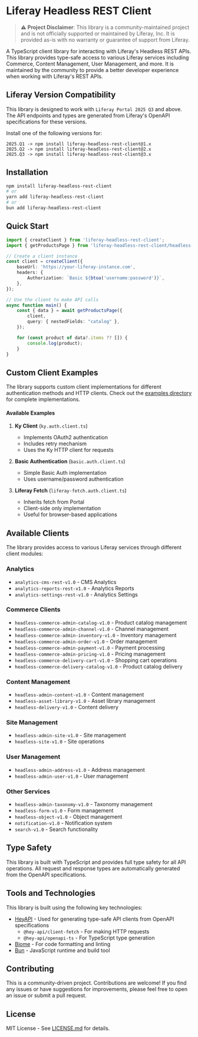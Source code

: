 # Liferay Headless REST Client

> ⚠️ **Project Disclaimer**: This library is a community-maintained project and is not officially supported or maintained by Liferay, Inc. It is provided as-is with no warranty or guarantee of support from Liferay.

A TypeScript client library for interacting with Liferay's Headless REST APIs. This library provides type-safe access to various Liferay services including Commerce, Content Management, User Management, and more. It is maintained by the community to provide a better developer experience when working with Liferay's REST APIs.

## Liferay Version Compatibility

This library is designed to work with `Liferay Portal 2025 Q3` and above. The API endpoints and types are generated from Liferay's OpenAPI specifications for these versions.

Install one of the following versions for:

```
2025.Q1 -> npm install liferay-headless-rest-client@1.x
2025.Q2 -> npm install liferay-headless-rest-client@2.x
2025.Q3 -> npm install liferay-headless-rest-client@3.x
```

## Installation

```bash
npm install liferay-headless-rest-client
# or
yarn add liferay-headless-rest-client
# or
bun add liferay-headless-rest-client
```

## Quick Start

```typescript
import { createClient } from 'liferay-headless-rest-client';
import { getProductsPage } from 'liferay-headless-rest-client/headless-commerce-admin-catalog-v1.0';

// Create a client instance
const client = createClient({
    baseUrl: 'https://your-liferay-instance.com',
    headers: {
        Authorization: `Basic ${btoa('username:password')}`,
    },
});

// Use the client to make API calls
async function main() {
    const { data } = await getProductsPage({
        client,
        query: { nestedFields: "catalog" },
    });

    for (const product of data?.items ?? []) {
        console.log(product);
    }
}
```

## Custom Client Examples

The library supports custom client implementations for different authentication methods and HTTP clients. Check out the [examples directory](https://github.com/kevenleone/liferay-headless-rest-client/tree/main/examples) for complete implementations.

#### Available Examples

1. **Ky Client** (`ky.auth.client.ts`)
   - Implements OAuth2 authentication
   - Includes retry mechanism
   - Uses the Ky HTTP client for requests

2. **Basic Authentication** (`basic.auth.client.ts`)
   - Simple Basic Auth implementation
   - Uses username/password authentication

3. **Liferay Fetch** (`liferay-fetch.auth.client.ts`)
   - Inherits fetch from Portal
   - Client-side only implementation
   - Useful for browser-based applications

## Available Clients

The library provides access to various Liferay services through different client modules:

### Analytics
- `analytics-cms-rest-v1.0` - CMS Analytics
- `analytics-reports-rest-v1.0` - Analytics Reports
- `analytics-settings-rest-v1.0` - Analytics Settings

### Commerce Clients
- `headless-commerce-admin-catalog-v1.0` - Product catalog management
- `headless-commerce-admin-channel-v1.0` - Channel management
- `headless-commerce-admin-inventory-v1.0` - Inventory management
- `headless-commerce-admin-order-v1.0` - Order management
- `headless-commerce-admin-payment-v1.0` - Payment processing
- `headless-commerce-admin-pricing-v1.0` - Pricing management
- `headless-commerce-delivery-cart-v1.0` - Shopping cart operations
- `headless-commerce-delivery-catalog-v1.0` - Product catalog delivery

### Content Management
- `headless-admin-content-v1.0` - Content management
- `headless-asset-library-v1.0` - Asset library management
- `headless-delivery-v1.0` - Content delivery

### Site Management
- `headless-admin-site-v1.0` - Site management
- `headless-site-v1.0` - Site operations

### User Management
- `headless-admin-address-v1.0` - Address management
- `headless-admin-user-v1.0` - User management

### Other Services
- `headless-admin-taxonomy-v1.0` - Taxonomy management
- `headless-form-v1.0` - Form management
- `headless-object-v1.0` - Object management
- `notification-v1.0` - Notification system
- `search-v1.0` - Search functionality

## Type Safety

This library is built with TypeScript and provides full type safety for all API operations. All request and response types are automatically generated from the OpenAPI specifications.

## Tools and Technologies

This library is built using the following key technologies:

- [HeyAPI](https://heyapi.dev) - Used for generating type-safe API clients from OpenAPI specifications
  - `@hey-api/client-fetch` - For making HTTP requests
  - `@hey-api/openapi-ts` - For TypeScript type generation
- [Biome](https://biomejs.dev) - For code formatting and linting
- [Bun](https://bun.sh) - JavaScript runtime and build tool

## Contributing

This is a community-driven project. Contributions are welcome! If you find any issues or have suggestions for improvements, please feel free to open an issue or submit a pull request.

## License

MIT License - See [LICENSE.md](LICENSE.md) for details.
